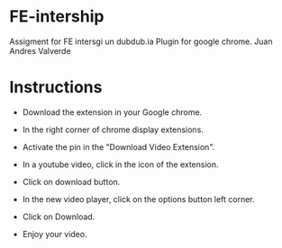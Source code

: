 # FE-intership
Assigment for FE intersgi un dubdub.ia
Plugin for google chrome.
Juan Andres Valverde


# Instructions

- Download the extension in your Google chrome.

- In the right corner of chrome display extensions.

- Activate the pin in the "Download Video Extension".

- In a youtube video, click in the icon of the extension.

- Click on download button.

- In the new video player, click on the options button left corner.

- Click on Download.

- Enjoy your video.


